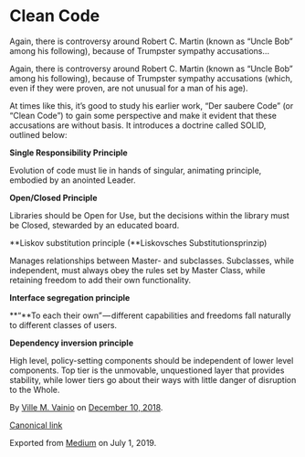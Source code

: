 # Clean Code

Again, there is controversy around Robert C. Martin (known as “Uncle Bob” among his following), because of Trumpster sympathy accusations…

Again, there is controversy around Robert C. Martin (known as “Uncle Bob” among his following), because of Trumpster sympathy accusations (which, even if they were proven, are not unusual for a man of his age).

At times like this, it’s good to study his earlier work, “Der saubere Code” (or “Clean Code”) to gain some perspective and make it evident that these accusations are without basis. It introduces a doctrine called SOLID, outlined below:

**Single Responsibility Principle**

Evolution of code must lie in hands of singular, animating principle, embodied by an anointed Leader.

**Open/Closed Principle**

Libraries should be Open for Use, but the decisions within the library must be Closed, stewarded by an educated board.

**Liskov substitution principle (**Liskovsches Substitutionsprinzip)

Manages relationships between Master- and subclasses. Subclasses, while independent, must always obey the rules set by Master Class, while retaining freedom to add their own functionality.

**Interface segregation principle**

**“**To each their own” — different capabilities and freedoms fall naturally to different classes of users.

**Dependency inversion principle**

High level, policy-setting components should be independent of lower level components. Top tier is the unmovable, unquestioned layer that provides stability, while lower tiers go about their ways with little danger of disruption to the Whole.

By [Ville M. Vainio](https://medium.com/@vivainio) on [December 10, 2018](https://medium.com/p/31aac2dfb155).

[Canonical link](https://medium.com/@vivainio/clean-code-31aac2dfb155)

Exported from [Medium](https://medium.com) on July 1, 2019.